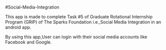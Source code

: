 #Social-Media-Integration

This app is made to complete Task #5 of Graduate Rotational Internship Program (GRIP) of The Sparks Foundation i.e.,Social Media Integration in an android app.

By using this app,User can login with their social media accounts like Facebook and Google.
